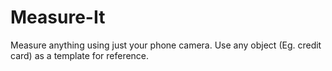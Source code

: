 # Measure-It
Measure anything using just your phone camera. Use any object (Eg. credit card) as a template for reference.
